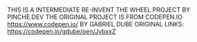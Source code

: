 THIS IS A INTERMEDIATE RE-INVENT THE WHEEL PROJECT BY PINCHE.DEV 
THE ORIGINAL PROJECT IS FROM CODEPEN.IO https://www.codepen.io/ BY GABRIEL DUBE
ORIGINAL LINKS: <https://codepen.io/gdube/pen/JybxxZ>